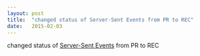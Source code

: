 ```yaml
---
layout: post
title:  "changed status of Server-Sent Events from PR to REC"
date:   2015-02-03
---
```


changed status of [Server-Sent Events](http://www.w3.org/TR/eventsource/) from PR to REC

